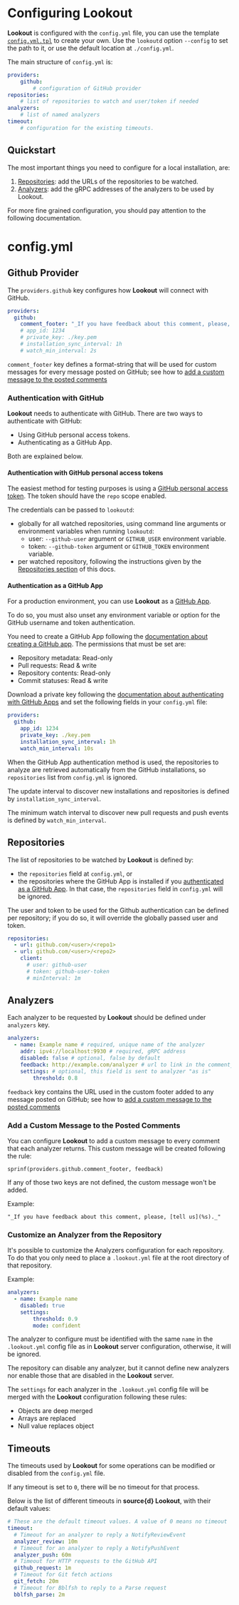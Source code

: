 # Configuring Lookout

**Lookout** is configured with the `config.yml` file, you can use the template [`config.yml.tpl`](/config.yml.tpl) to create your own. Use the `lookoutd` option `--config` to set the path to it, or use the default location at `./config.yml`.

The main structure of `config.yml` is:

```yaml
providers:
    github:
        # configuration of GitHub provider
repositories:
    # list of repositories to watch and user/token if needed
analyzers:
    # list of named analyzers
timeout:
    # configuration for the existing timeouts.
```

## Quickstart

The most important things you need to configure for a local installation, are:

1. [Repositories](#repositories): add the URLs of the repositories to be watched.
1. [Analyzers](#analyzers): add the gRPC addresses of the analyzers to be used by Lookout.

For more fine grained configuration, you should pay attention to the following documentation.


# config.yml

## Github Provider

The `providers.github` key configures how **Lookout** will connect with GitHub.

```yaml
providers:
  github:
    comment_footer: "_If you have feedback about this comment, please, [tell us](%s)._"
    # app_id: 1234
    # private_key: ./key.pem
    # installation_sync_interval: 1h
    # watch_min_interval: 2s
```

`comment_footer` key defines a format-string that will be used for custom messages for every message posted on GitHub; see how to [add a custom message to the posted comments](#custom-footer)

<a id=basic-auth></a>
### Authentication with GitHub

**Lookout** needs to authenticate with GitHub. There are two ways to authenticate with GitHub:

- Using GitHub personal access tokens.
- Authenticating as a GitHub App.

Both are explained below.

#### Authentication with GitHub personal access tokens

The easiest method for testing purposes is using a [GitHub personal access token](https://help.github.com/articles/creating-a-personal-access-token-for-the-command-line/). The token should have the `repo` scope enabled.

The credentials can be passed to `lookoutd`:
- globally for all watched repositories, using command line arguments or environment variables when running `lookoutd`:
  - user: `--github-user` argument or `GITHUB_USER` environment variable.
  - token: `--github-token` argument or `GITHUB_TOKEN` environment variable.
- per watched repository, following the instructions given by the [Repositories section](#repositories) of this docs.

<a id=github-app></a>
#### Authentication as a GitHub App

For a production environment, you can use **Lookout** as a [GitHub App](https://developer.github.com/apps/about-apps/).

To do so, you must also unset any environment variable or option for the GitHub username and token authentication.

You need to create a GitHub App following the [documentation about creating a GitHub app](https://developer.github.com/apps/building-github-apps/creating-a-github-app/). The permissions that must be set are:

- Repository metadata: Read-only
- Pull requests: Read & write
- Repository contents: Read-only
- Commit statuses: Read & write

Download a private key following the [documentation about authenticating with GitHub Apps](https://developer.github.com/apps/building-github-apps/authenticating-with-github-apps/) and set the following fields in your `config.yml` file:

```yaml
providers:
  github:
    app_id: 1234
    private_key: ./key.pem
    installation_sync_interval: 1h
    watch_min_interval: 10s
```

When the GitHub App authentication method is used, the repositories to analyze are retrieved automatically from the GitHub installations, so `repositories` list from `config.yml` is ignored.

The update interval to discover new installations and repositories is defined by `installation_sync_interval`.

The minimum watch interval to discover new pull requests and push events is defined by `watch_min_interval`.

## Repositories

The list of repositories to be watched by **Lookout** is defined by:
- the `repositories` field at `config.yml`, or
- the repositories where the GitHub App is installed if you [authenticated as a GitHub App](#github-app). In that case, the `repositories` field in `config.yml` will be ignored.

The user and token to be used for the Github authentication can be defined per repository; if you do so, it will override the globally passed user and token.

```yaml
repositories:
  - url: github.com/<user>/<repo1>
  - url: github.com/<user>/<repo2>
    client:
      # user: github-user
      # token: github-user-token
      # minInterval: 1m
```

## Analyzers

Each analyzer to be requested by **Lookout** should be defined under `analyzers` key.

```yaml
analyzers:
  - name: Example name # required, unique name of the analyzer
    addr: ipv4://localhost:9930 # required, gRPC address
    disabled: false # optional, false by default
    feedback: http://example.com/analyzer # url to link in the comment_footer
    settings: # optional, this field is sent to analyzer "as is"
        threshold: 0.8
```

`feedback` key contains the URL used in the custom footer added to any message posted on GitHub; see how to [add a custom message to the posted comments](#custom-footer)

<a id=custom-footer></a>
### Add a Custom Message to the Posted Comments

You can configure **Lookout** to add a custom message to every comment that each analyzer returns. This custom message will be created following the rule:
```
sprinf(providers.github.comment_footer, feedback)
```
If any of those two keys are not defined, the custom message won't be added.

Example:
```text
"_If you have feedback about this comment, please, [tell us](%s)._"
```

### Customize an Analyzer from the Repository

It's possible to customize the Analyzers configuration for each repository. To do that you only need to place a `.lookout.yml` file at the root directory of that repository.

Example:
```yaml
analyzers:
  - name: Example name
    disabled: true
    settings:
        threshold: 0.9
        mode: confident
```

The analyzer to configure must be identified with the same `name` in the `.lookout.yml` config file as in **Lookout** server configuration, otherwise, it will be ignored.

The repository can disable any analyzer, but it cannot define new analyzers nor enable those that are disabled in the **Lookout** server.

The `settings` for each analyzer in the `.lookout.yml` config file will be merged with the **Lookout** configuration following these rules:

- Objects are deep merged
- Arrays are replaced
- Null value replaces object

## Timeouts

The timeouts used by **Lookout** for some operations can be modified or disabled from the `config.yml` file.

If any timeout is set to `0`, there will be no timeout for that process.

Below is the list of different timeouts in **source{d} Lookout**, with their default values:

```yaml
# These are the default timeout values. A value of 0 means no timeout
timeout:
  # Timeout for an analyzer to reply a NotifyReviewEvent
  analyzer_review: 10m
  # Timeout for an analyzer to reply a NotifyPushEvent
  analyzer_push: 60m
  # Timeout for HTTP requests to the GitHub API
  github_request: 1m
  # Timeout for Git fetch actions
  git_fetch: 20m
  # Timeout for Bblfsh to reply to a Parse request
  bblfsh_parse: 2m
```
